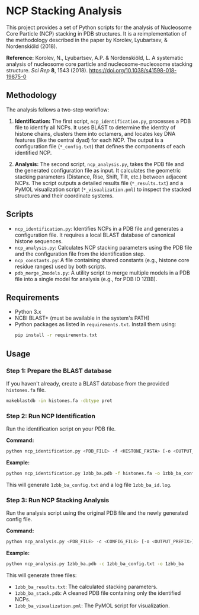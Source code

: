 # NCP Stacking Analysis

This project provides a set of Python scripts for the analysis of Nucleosome Core Particle (NCP) stacking in PDB structures. It is a reimplementation of the methodology described in the paper by Korolev, Lyubartsev, & Nordenskiöld (2018).

**Reference:**
Korolev, N., Lyubartsev, A.P. & Nordenskiöld, L. A systematic analysis of nucleosome core particle and nucleosome-nucleosome stacking structure. *Sci Rep* **8**, 1543 (2018). https://doi.org/10.1038/s41598-018-19875-0

## Methodology

The analysis follows a two-step workflow:

1.  **Identification:** The first script, `ncp_identification.py`, processes a PDB file to identify all NCPs. It uses BLAST to determine the identity of histone chains, clusters them into octamers, and locates key DNA features (like the central dyad) for each NCP. The output is a configuration file (`*_config.txt`) that defines the components of each identified NCP.

2.  **Analysis:** The second script, `ncp_analysis.py`, takes the PDB file and the generated configuration file as input. It calculates the geometric stacking parameters (Distance, Rise, Shift, Tilt, etc.) between adjacent NCPs. The script outputs a detailed results file (`*_results.txt`) and a PyMOL visualization script (`*_visualization.pml`) to inspect the stacked structures and their coordinate systems.

## Scripts

-   `ncp_identification.py`: Identifies NCPs in a PDB file and generates a configuration file. It requires a local BLAST database of canonical histone sequences.
-   `ncp_analysis.py`: Calculates NCP stacking parameters using the PDB file and the configuration file from the identification step.
-   `ncp_constants.py`: A file containing shared constants (e.g., histone core residue ranges) used by both scripts.
-   `pdb_merge_2models.py`: A utility script to merge multiple models in a PDB file into a single model for analysis (e.g., for PDB ID 1ZBB).

## Requirements

-   Python 3.x
-   NCBI BLAST+ (must be available in the system's PATH)
-   Python packages as listed in `requirements.txt`. Install them using:
    ```bash
    pip install -r requirements.txt
    ```

## Usage

### Step 1: Prepare the BLAST database

If you haven't already, create a BLAST database from the provided `histones.fa` file.

```bash
makeblastdb -in histones.fa -dbtype prot
```

### Step 2: Run NCP Identification

Run the identification script on your PDB file.

**Command:**
```bash
python ncp_identification.py <PDB_FILE> -f <HISTONE_FASTA> [-o <OUTPUT_CONFIG_FILE>]
```

**Example:**
```bash
python ncp_identification.py 1zbb_ba.pdb -f histones.fa -o 1zbb_ba_config.txt
```
This will generate `1zbb_ba_config.txt` and a log file `1zbb_ba_id.log`.

### Step 3: Run NCP Stacking Analysis

Run the analysis script using the original PDB file and the newly generated config file.

**Command:**
```bash
python ncp_analysis.py <PDB_FILE> -c <CONFIG_FILE> [-o <OUTPUT_PREFIX>]
```

**Example:**
```bash
python ncp_analysis.py 1zbb_ba.pdb -c 1zbb_ba_config.txt -o 1zbb_ba
```
This will generate three files:
-   `1zbb_ba_results.txt`: The calculated stacking parameters.
-   `1zbb_ba_stack.pdb`: A cleaned PDB file containing only the identified NCPs.
-   `1zbb_ba_visualization.pml`: The PyMOL script for visualization.

